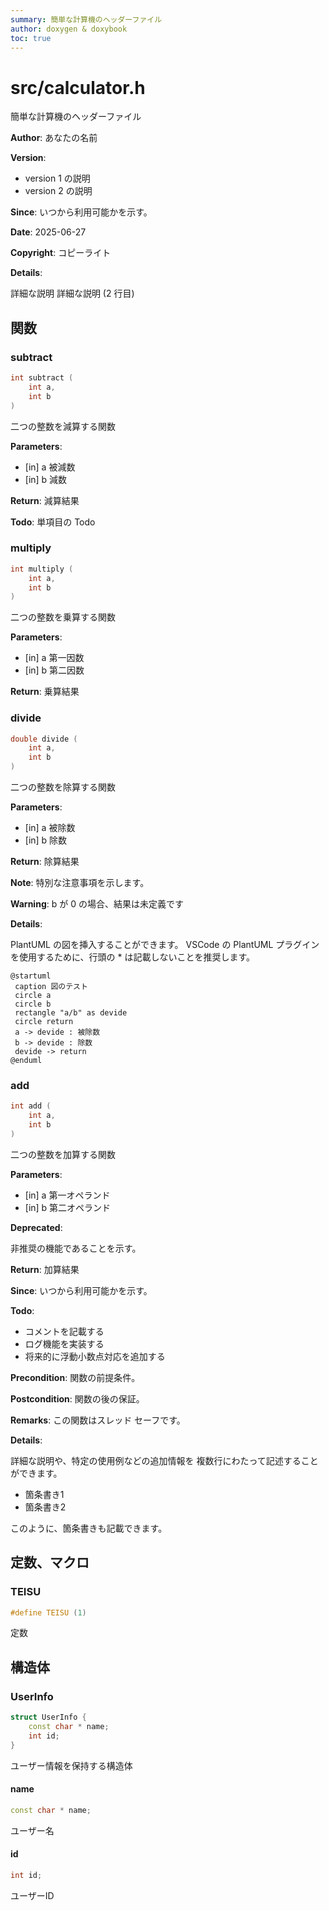 ```yaml
---
summary: 簡単な計算機のヘッダーファイル
author: doxygen & doxybook
toc: true
---
```


<!-- IMPORTANT: This is an AUTOMATICALLY GENERATED file by doxygen and doxybook. Manual edits are NOT allowed. -->

# src/calculator.h

簡単な計算機のヘッダーファイル

**Author**: あなたの名前

**Version**:

* version 1 の説明
* version 2 の説明

**Since**: いつから利用可能かを示す。

**Date**: 2025-06-27

**Copyright**: コピーライト

**Details**:

詳細な説明
 詳細な説明 (2 行目)

## 関数

### subtract

```cpp
int subtract (
    int a,
    int b
)
```

二つの整数を減算する関数

**Parameters**:

* [in] a 被減数
* [in] b 減数

**Return**: 減算結果

**Todo**: 単項目の Todo

### multiply

```cpp
int multiply (
    int a,
    int b
)
```

二つの整数を乗算する関数

**Parameters**:

* [in] a 第一因数
* [in] b 第二因数

**Return**: 乗算結果

### divide

```cpp
double divide (
    int a,
    int b
)
```

二つの整数を除算する関数

**Parameters**:

* [in] a 被除数
* [in] b 除数

**Return**: 除算結果

**Note**: 特別な注意事項を示します。

**Warning**: b が 0 の場合、結果は未定義です

**Details**:

PlantUML の図を挿入することができます。
 VSCode の PlantUML プラグインを使用するために、行頭の * は記載しないことを推奨します。

```plantuml
@startuml
 caption 図のテスト
 circle a
 circle b
 rectangle "a/b" as devide
 circle return
 a -> devide : 被除数
 b -> devide : 除数
 devide -> return
@enduml
```

### add

```cpp
int add (
    int a,
    int b
)
```

二つの整数を加算する関数

**Parameters**:

* [in] a 第一オペランド
* [in] b 第二オペランド

**Deprecated**:

非推奨の機能であることを示す。

**Return**: 加算結果

**Since**: いつから利用可能かを示す。

**Todo**:

* コメントを記載する
* ログ機能を実装する
* 将来的に浮動小数点対応を追加する

**Precondition**: 関数の前提条件。

**Postcondition**: 関数の後の保証。

**Remarks**: この関数はスレッド セーフです。

**Details**:

詳細な説明や、特定の使用例などの追加情報を
 複数行にわたって記述することができます。

* 箇条書き1
* 箇条書き2

このように、箇条書きも記載できます。

## 定数、マクロ

### TEISU

```cpp
#define TEISU (1)
```

定数

## 構造体

### UserInfo

```cpp
struct UserInfo {
    const char * name;
    int id;
}
```

ユーザー情報を保持する構造体

#### name

```cpp
const char * name;
```

ユーザー名

#### id

```cpp
int id;
```

ユーザーID
